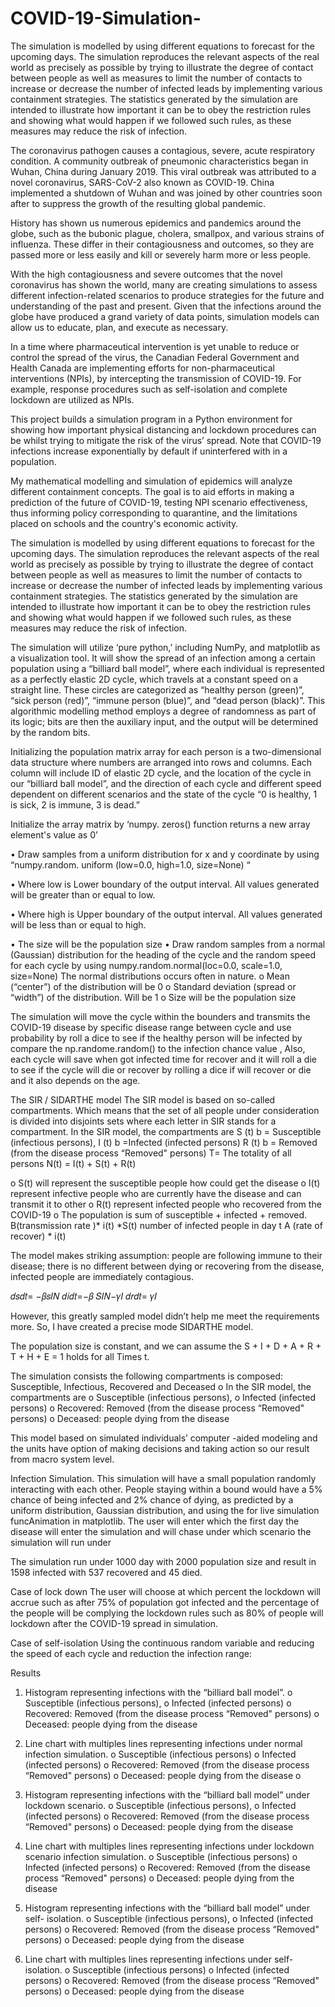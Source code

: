 # COVID-19-Simulation-
The simulation is modelled by using different equations to forecast for the upcoming days. The simulation reproduces the relevant aspects of the real world as precisely as possible by trying to illustrate the degree of contact between people as well as measures to limit the number of contacts to increase or decrease the number of infected leads by implementing various containment strategies. The statistics generated by the simulation are intended to illustrate how important it can be to obey the restriction rules and showing what would happen if we followed such rules, as these measures may reduce the risk of infection.

The coronavirus pathogen causes a contagious, severe, acute respiratory condition. A community outbreak of pneumonic characteristics began in Wuhan, China during January 2019. This viral outbreak was attributed to a novel coronavirus, SARS-CoV-2 also known as COVID-19. China implemented a shutdown of Wuhan and was joined by other countries soon after to suppress the growth of the resulting global pandemic.

History has shown us numerous epidemics and pandemics around the globe, such as the bubonic plague, cholera, smallpox, and various strains of influenza. These differ in their contagiousness and outcomes, so they are passed more or less easily and kill or severely harm more or less people.

With the high contagiousness and severe outcomes that the novel coronavirus has shown the world, many are creating simulations to assess different infection-related scenarios to produce strategies for the future and understanding of the past and present. Given that the infections around the globe have produced a grand variety of data points, simulation models can allow us to educate, plan, and execute as necessary.

In a time where pharmaceutical intervention is yet unable to reduce or control the spread of the virus, the Canadian Federal Government and Health Canada are implementing efforts for non-pharmaceutical interventions (NPIs), by intercepting the transmission of COVID-19. For example, response procedures such as self-isolation and complete lockdown are utilized as NPIs.

This project builds a simulation program in a Python environment for showing how important physical distancing and lockdown procedures can be whilst trying to mitigate the risk of the virus’ spread. Note that COVID-19 infections increase exponentially by default if uninterfered with in a population.

My mathematical modelling and simulation of epidemics will analyze different containment concepts. The goal is to aid efforts in making a prediction of the future of COVID-19, testing NPI scenario effectiveness, thus informing policy corresponding to quarantine, and the limitations placed on schools and the country's economic activity.

The simulation is modelled by using different equations to forecast for the upcoming days. The simulation reproduces the relevant aspects of the real world as precisely as possible by trying to illustrate the degree of contact between people as well as measures to limit the number of contacts to increase or decrease the number of infected leads by implementing various containment strategies. The statistics generated by the simulation are intended to illustrate how important it can be to obey the restriction rules and showing what would happen if we followed such rules, as these measures may reduce the risk of infection.

The simulation will utilize ‘pure python,’ including NumPy, and matplotlib as a visualization tool. It will show the spread of an infection among a certain population using a “billiard ball model”, where each individual is represented as a perfectly elastic 2D cycle, which travels at a constant speed on a straight line. These circles are categorized as “healthy person (green)”, “sick person (red)”, “immune person (blue)”, and “dead person (black)”. This algorithmic modelling method employs a degree of randomness as part of its logic; bits are then the auxiliary input, and the output will be determined by the random bits.

Initializing the population matrix array for each person is a two-dimensional data structure where numbers are arranged into rows and columns. Each column will include ID of elastic 2D cycle, and the location of the cycle in our “billiard ball model”, and the direction of each cycle and different speed dependent on different scenarios and the state of the cycle “0 is healthy, 1 is sick, 2 is immune, 3 is dead.”

Initialize the array matrix by ‘numpy. zeros() function returns a new array element's value as 0’

• Draw samples from a uniform distribution for x and y coordinate by using “numpy.random. uniform (low=0.0, high=1.0, size=None) “

• Where low is Lower boundary of the output interval. All values generated will be greater than or equal to low.

• Where high is Upper boundary of the output interval. All values generated will be less than or equal to high.

• The size will be the population size
• Draw random samples from a normal (Gaussian) distribution for the heading of the cycle and the random speed for each cycle by using numpy.random.normal(loc=0.0, scale=1.0, size=None) The normal distributions occurs often in nature. o Mean (“center”) of the distribution will be 0 o Standard deviation (spread or “width”) of the distribution. Will be 1 o Size will be the population size

The simulation will move the cycle within the bounders and transmits the COVID-19 disease by specific disease range between cycle and use probability by roll a dice to see if the healthy person will be infected by compare the np.randome.random() to the infection chance value , Also, each cycle will save when got infected time for recover and it will roll a die to see if the cycle will die or recover by rolling a dice if will recover or die and it also depends on the age.

The SIR / SIDARTHE model
The SIR model is based on so-called compartments. Which means that the set of all people under consideration is divided into disjoints sets where each letter in SIR stands for a compartment.
In the SIR model, the compartments are
S (t) b = Susceptible (infectious persons),
I (t) b =Infected (infected persons)
R (t) b = Removed (from the disease process “Removed" persons)
T= The totality of all persons
N(t) = I(t) + S(t) + R(t)

o S(t) will represent the susceptible people how could get the disease
o I(t) represent infective people who are currently have the disease and can transmit it to other
o R(t) represent infected people who recovered from the COVID-19
o The population is sum of susceptible + infected + removed.
B(transmission rate )* i(t) *S(t) number of infected people in day t
A (rate of recover) * i(t)

The model makes striking assumption: people are following immune to their disease; there is no different between dying or recovering from the disease, infected people are immediately contagious.

𝑑𝑠𝑑𝑡= −𝛽𝑠𝐼𝑁 𝑑𝑖𝑑𝑡=−𝛽 𝑆𝐼𝑁−𝛾𝐼 𝑑𝑟𝑑𝑡= 𝛾𝐼

However, this greatly sampled model didn’t help me meet the requirements more. So, I have created a precise mode SIDARTHE model.

The population size is constant, and we can assume the S + I + D + A + R + T + H + E = 1 holds for all Times t.

The simulation consists the following compartments is composed: Susceptible, Infectious, Recovered and Deceased
o In the SIR model, the compartments are
o Susceptible (infectious persons),
o Infected (infected persons)
o Recovered: Removed (from the disease process “Removed" persons)
o Deceased: people dying from the disease

This model based on simulated individuals’ computer -aided modeling and the units have option of making decisions and taking action so our result from macro system level.

Infection Simulation. This simulation will have a small population randomly interacting
with each other. People staying within a bound would have a 5% chance of being infected and 2% chance of dying, as predicted by a uniform distribution, Gaussian distribution, and using the for live simulation funcAnimation in matplotlib.
The user will enter which the first day the disease will enter the simulation and will chase under which scenario the simulation will run under

The simulation run under 1000 day with 2000 population size and result in 1598 infected with 537 recovered and 45 died.

Case of lock down
The user will choose at which percent the lockdown will accrue such as after 75% of population got infected and the percentage of the people will be complying the lockdown rules such as 80% of people will lockdown after the COVID-19 spread in simulation.

Case of self-isolation
Using the continuous random variable and reducing the speed of each cycle and reduction the infection range:

Results
1. Histogram representing infections with the “billiard ball model”.
o Susceptible (infectious persons),
o Infected (infected persons)
o Recovered: Removed (from the disease process “Removed" persons)
o Deceased: people dying from the disease
2. Line chart with multiples lines representing infections under normal infection simulation.
o Susceptible (infectious persons)
o Infected (infected persons)
o Recovered: Removed (from the disease process “Removed" persons)
o Deceased: people dying from the disease
o
3. Histogram representing infections with the “billiard ball model” under lockdown scenario.
o Susceptible (infectious persons),
o Infected (infected persons)
o Recovered: Removed (from the disease process “Removed" persons)
o Deceased: people dying from the disease

4. Line chart with multiples lines representing infections under lockdown scenario infection simulation.
o Susceptible (infectious persons)
o Infected (infected persons)
o Recovered: Removed (from the disease process “Removed" persons)
o Deceased: people dying from the disease
5. Histogram representing infections with the “billiard ball model” under self- isolation.
o Susceptible (infectious persons),
o Infected (infected persons)
o Recovered: Removed (from the disease process “Removed" persons)
o Deceased: people dying from the disease
6. Line chart with multiples lines representing infections under self- isolation.
o Susceptible (infectious persons)
o Infected (infected persons)
o Recovered: Removed (from the disease process “Removed" persons)
o Deceased: people dying from the disease
